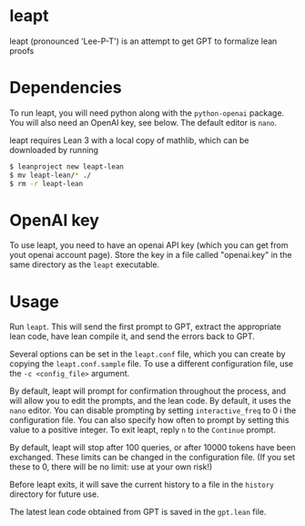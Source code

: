 # leapt
leapt (pronounced 'Lee-P-T') is an attempt to get GPT to formalize lean proofs

# Dependencies
To run leapt, you will need python along with the `python-openai` package. You
will also need an OpenAI key, see below. The default editor is `nano`.

leapt requires Lean 3 with a local copy of mathlib, which can be downloaded by
running
```bash
$ leanproject new leapt-lean
$ mv leapt-lean/* ./
$ rm -r leapt-lean
```

# OpenAI key
To use leapt, you need to have an openai API key (which you can get from yout
openai account page). Store the key in a file called "openai.key" in the same
directory as the `leapt` executable.

# Usage
Run `leapt`. This will send the first prompt to GPT, extract the appropriate
lean code, have lean compile it, and send the errors back to GPT.

Several options can be set in the `leapt.conf` file, which you can create by
copying the `leapt.conf.sample` file. To use a different configuration file,
use the `-c <config_file>` argument.

By default, leapt will prompt for confirmation throughout the process, and will
allow you to edit the prompts, and the lean code. By default, it uses the
`nano` editor. You can disable prompting by setting `interactive_freq` to 0 i
the configuration file. You can also specify how often to prompt by setting
this value to a positive integer. To exit leapt, reply `n` to the `Continue`
prompt.

By default, leapt will stop after 100 queries, or after 10000 tokens have been
exchanged. These limits can be changed in the configuration file. (If you set
these to 0, there will be no limit: use at your own risk!)

Before leapt exits, it will save the current history to a file in the `history`
directory for future use.

The latest lean code obtained from GPT is saved in the `gpt.lean` file.
